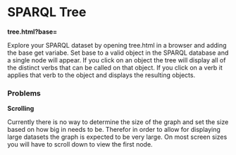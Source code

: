 # SPARQL Tree

**tree.html?base=**

Explore your SPARQL dataset by opening tree.html in a browser and adding the base get variabe. Set base to a valid object in the SPARQL database and a single node will appear. If you click on an object the tree will display all of the distinct verbs that can be called on that object. If you click on a verb it applies that verb to the object and displays the resulting objects.

### Problems

**Scrolling**

Currently there is no way to determine the size of the graph and set the size based on how big in needs to be. Therefor in order to allow for displaying large datasets the graph is expected to be very large. On most screen sizes you will have to scroll down to view the first node. 

